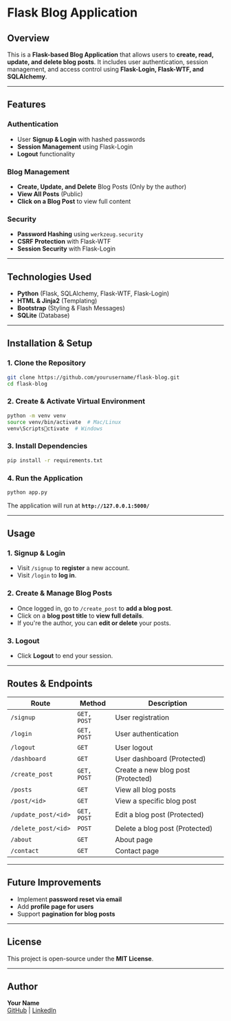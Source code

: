 # Flask Blog Application

## Overview

This is a **Flask-based Blog Application** that allows users to **create, read, update, and delete blog posts**. It includes user authentication, session management, and access control using **Flask-Login, Flask-WTF, and SQLAlchemy**.

---

## Features

### Authentication
- User **Signup & Login** with hashed passwords
- **Session Management** using Flask-Login
- **Logout** functionality

### Blog Management
- **Create, Update, and Delete** Blog Posts (Only by the author)
- **View All Posts** (Public)
- **Click on a Blog Post** to view full content

### Security
- **Password Hashing** using `werkzeug.security`
- **CSRF Protection** with Flask-WTF
- **Session Security** with Flask-Login

---

## Technologies Used

- **Python** (Flask, SQLAlchemy, Flask-WTF, Flask-Login)
- **HTML & Jinja2** (Templating)
- **Bootstrap** (Styling & Flash Messages)
- **SQLite** (Database)

---

## Installation & Setup

### 1. Clone the Repository
```sh
git clone https://github.com/yourusername/flask-blog.git
cd flask-blog
```

### 2. Create & Activate Virtual Environment
```sh
python -m venv venv
source venv/bin/activate  # Mac/Linux
venv\Scriptsctivate  # Windows
```

### 3. Install Dependencies
```sh
pip install -r requirements.txt
```

### 4. Run the Application
```sh
python app.py
```

The application will run at **`http://127.0.0.1:5000/`**

---

## Usage

### 1. Signup & Login
- Visit `/signup` to **register** a new account.
- Visit `/login` to **log in**.

### 2. Create & Manage Blog Posts
- Once logged in, go to `/create_post` to **add a blog post**.
- Click on a **blog post title** to **view full details**.
- If you're the author, you can **edit or delete** your posts.

### 3. Logout
- Click **Logout** to end your session.

---

## Routes & Endpoints

| Route               | Method      | Description                        |
| ------------------- | ----------- | ---------------------------------- |
| `/signup`           | `GET, POST` | User registration                  |
| `/login`            | `GET, POST` | User authentication                |
| `/logout`           | `GET`       | User logout                        |
| `/dashboard`        | `GET`       | User dashboard (Protected)         |
| `/create_post`      | `GET, POST` | Create a new blog post (Protected) |
| `/posts`            | `GET`       | View all blog posts                |
| `/post/<id>`        | `GET`       | View a specific blog post          |
| `/update_post/<id>` | `GET, POST` | Edit a blog post (Protected)       |
| `/delete_post/<id>` | `POST`      | Delete a blog post (Protected)     |
| `/about`            | `GET`       | About page                         |
| `/contact`          | `GET`       | Contact page                       |

---

## Future Improvements

- Implement **password reset via email**
- Add **profile page for users**
- Support **pagination for blog posts**

---

## License

This project is open-source under the **MIT License**.

---

## Author

**Your Name**  
[GitHub](https://github.com/yourusername) | [LinkedIn](https://linkedin.com/in/yourprofile)
